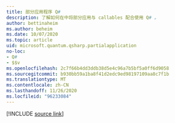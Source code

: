 ```yaml
---
title: 部分应用程序 Q#
description: 了解如何在中将部分应用与 callables 配合使用 Q# 。
author: bettinaheim
ms.author: beheim
ms.date: 10/07/2020
ms.topic: article
uid: microsoft.quantum.qsharp.partialapplication
no-loc:
- Q#
- $$v
ms.openlocfilehash: 2c7f66b4dd3ddb38d5e4c96a7b5bf5a0ff6d9058
ms.sourcegitcommit: b930bb59a1ba8f41d2edc9ed98197109aa8c7f1b
ms.translationtype: MT
ms.contentlocale: zh-CN
ms.lasthandoff: 11/26/2020
ms.locfileid: "96233084"
---
```

<!---
# Partial application in Q#
-->

[!INCLUDE [source link](~/includes/qsharp-language/Specifications/Language/3_Expressions/PartialApplication.md)]


